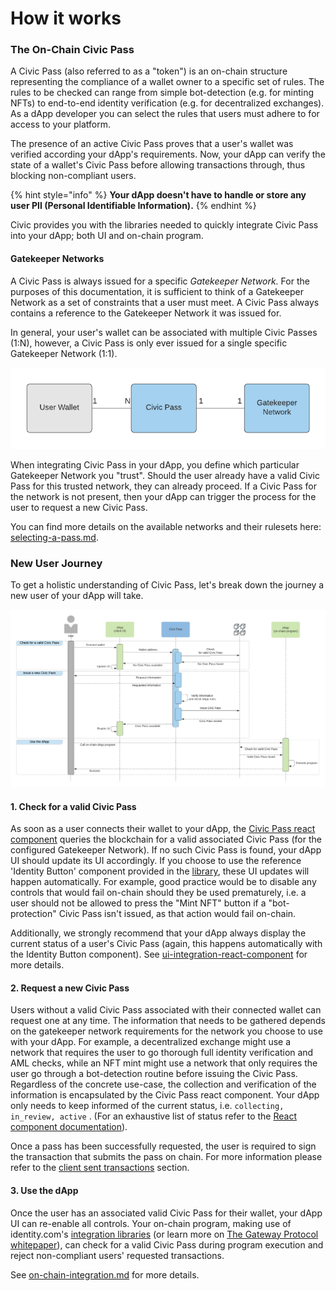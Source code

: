 # How it works

### The On-Chain Civic Pass

A Civic Pass (also referred to as a "token") is an on-chain structure representing the compliance of a wallet owner to a specific set of rules. The rules to be checked can range from simple bot-detection (e.g. for minting NFTs) to end-to-end identity verification (e.g. for decentralized exchanges). As a dApp developer you can select the rules that users must adhere to for access to your platform.

The presence of an active Civic Pass proves that a user's wallet was verified according your dApp's requirements. Now, your dApp can verify the state of a wallet's Civic Pass before allowing transactions through, thus blocking non-compliant users.

{% hint style="info" %}
**Your dApp doesn't have to handle or store any user PII (Personal Identifiable Information).**
{% endhint %}

Civic provides you with the libraries needed to quickly integrate Civic Pass into your dApp; both UI and on-chain program.

#### Gatekeeper Networks

A Civic Pass is always issued for a specific _Gatekeeper Network._ For the purposes of this documentation, it is sufficient to think of a Gatekeeper Network as a set of constraints that a user must meet. A Civic Pass always contains a reference to the Gatekeeper Network it was issued for.

In general, your user's wallet can be associated with multiple Civic Passes (1:N), however, a Civic Pass is only ever issued for a single specific Gatekeeper Network (1:1).

![](<../.gitbook/assets/image (1) (1) (1).png>)

When integrating Civic Pass in your dApp, you define which particular Gatekeeper Network you "trust". Should the user already have a valid Civic Pass for this trusted network, they can already proceed. If a Civic Pass for the network is not present, then your dApp can trigger the process for the user to request a new Civic Pass.

You can find more details on the available networks and their rulesets here: [selecting-a-pass.md](selecting-a-pass.md "mention").

### New User Journey

To get a holistic understanding of Civic Pass, let's break down the journey a new user of your dApp will take.

![Sequence diagram of a user connecting and issuing a Civic Pass.](<../.gitbook/assets/image (4).png>)

#### 1. Check for a valid Civic Pass

As soon as a user connects their wallet to your dApp, the [Civic Pass react component](https://www.npmjs.com/package/@civic/solana-gateway-react) queries the blockchain for a valid associated Civic Pass (for the configured Gatekeeper Network). If no such Civic Pass is found, your dApp UI should update its UI accordingly. If you choose to use the reference 'Identity Button' component provided in the [library](https://www.npmjs.com/package/@civic/solana-gateway-react), these UI updates will happen automatically. For example, good practice would be to disable any controls that would fail on-chain should they be used prematurely, i.e. a user should not be allowed to press the "Mint NFT" button if a "bot-protection" Civic Pass isn't issued, as that action would fail on-chain.

Additionally, we strongly recommend that your dApp always display the current status of a user's Civic Pass (again, this happens automatically with the Identity Button component). See [ui-integration-react-component](ui-integration-react-component/ "mention") for more details.

#### 2. Request a new Civic Pass

Users without a valid Civic Pass associated with their connected wallet can request one at any time. The information that needs to be gathered depends on the gatekeeper network requirements for the network you choose to use with your dApp. For example, a decentralized exchange might use a network that requires the user to go thorough full identity verification and AML checks, while an NFT mint might use a network that only requires the user go through a bot-detection routine before issuing the Civic Pass. Regardless of the concrete use-case, the collection and verification of the information is encapsulated by the Civic Pass react component. Your dApp only needs to keep informed of the current status, i.e. `collecting, in_review, active` . (For an exhaustive list of status refer to the [React component documentation](ui-integration-react-component/the-gateway-provider.md)).

Once a pass has been successfully requested, the user is required to sign the transaction that submits the pass on chain. For more information please refer to the [client sent transactions](ui-integration-react-component/client-sent-transactions.md) section.

#### 3. Use the dApp

Once the user has an associated valid Civic Pass for their wallet, your dApp UI can re-enable all controls. Your on-chain program, making use of identity.com's [integration libraries](https://github.com/identity-com/on-chain-identity-gateway) (or learn more on [The Gateway Protocol whitepaper](https://github.com/identity-com/gateway-whitepaper/blob/main/gateway-whitepaper.pdf)), can check for a valid Civic Pass during program execution and reject non-compliant users' requested transactions.

See [on-chain-integration.md](on-chain-integration.md "mention") for more details.
